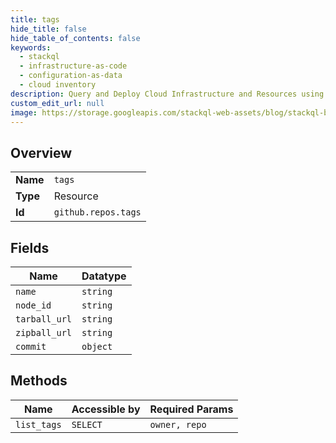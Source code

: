 ```yaml
---
title: tags
hide_title: false
hide_table_of_contents: false
keywords:
  - stackql
  - infrastructure-as-code
  - configuration-as-data
  - cloud inventory
description: Query and Deploy Cloud Infrastructure and Resources using SQL
custom_edit_url: null
image: https://storage.googleapis.com/stackql-web-assets/blog/stackql-blog-post-featured-image.png
---
```

  
    

## Overview
<table><tbody>
<tr><td><b>Name</b></td><td><code>tags</code></td></tr>
<tr><td><b>Type</b></td><td>Resource</td></tr>
<tr><td><b>Id</b></td><td><code>github.repos.tags</code></td></tr>
</tbody></table>

## Fields
| Name | Datatype |
| ---- | -------- |
| `name` | `string` |
| `node_id` | `string` |
| `tarball_url` | `string` |
| `zipball_url` | `string` |
| `commit` | `object` |
## Methods
| Name | Accessible by | Required Params |
| ---- | ------------- | --------------- |
| `list_tags` | `SELECT` | `owner, repo` |
